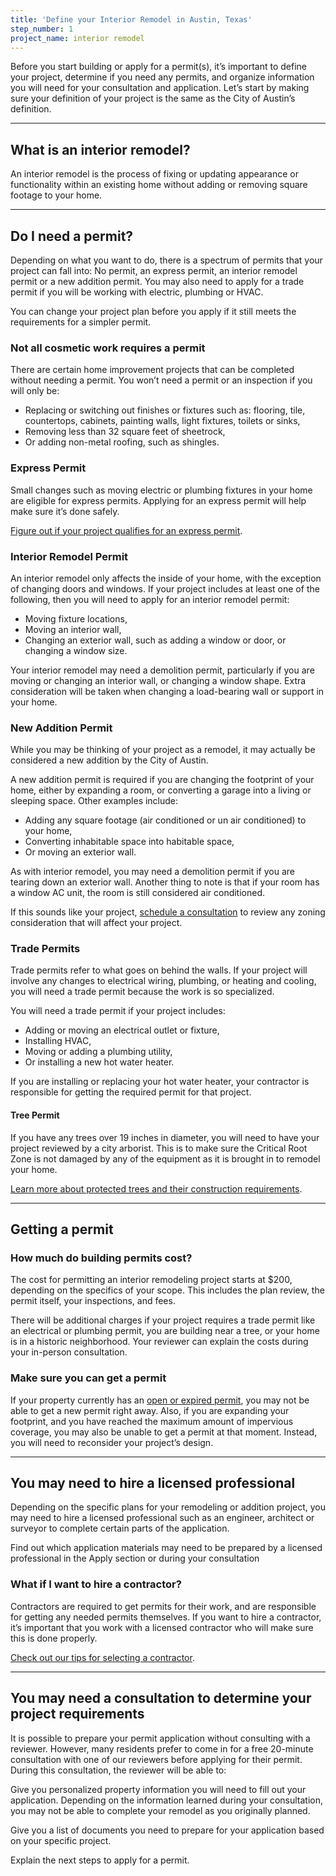 ```yaml
---
title: 'Define your Interior Remodel in Austin, Texas'
step_number: 1
project_name: interior remodel
---
```



Before you start building or apply for a permit(s), it’s important to define your project, determine if you need any permits, and organize information you will need for your consultation and application. Let’s start by making sure your definition of your project is the same as the City of Austin’s definition.

---

## What is an interior remodel?

An interior remodel is the process of fixing or updating appearance or functionality within an existing home without adding or removing square footage to your home.

---

## Do I need a permit?

Depending on what you want to do, there is a spectrum of permits that your project can fall into: No permit, an express permit, an interior remodel permit or a new addition permit. You may also need to apply for a trade permit if you will be working with electric, plumbing or HVAC.

You can change your project plan before you apply if it still meets the requirements for a simpler permit. &nbsp;

### Not all cosmetic work requires a permit

There are certain home improvement projects that can be completed without needing a permit. You won’t need a permit or an inspection if you will only be:

* Replacing or switching out finishes or fixtures such as: flooring, tile, countertops, cabinets, painting walls, light fixtures, toilets or sinks,
* Removing less than 32 square feet of sheetrock,
* Or adding non-metal roofing, such as shingles.

### Express Permit

Small changes such as moving electric or plumbing fixtures in your home are eligible for express permits. Applying for an express permit will help make sure it’s done safely.

[Figure out if your project qualifies for an express permit](/resources/express-permits/).

### Interior Remodel Permit

An interior remodel only affects the inside of your home, with the exception of changing doors and windows. If your project includes at least one of the following, then you will need to apply for an interior remodel permit:

* Moving fixture locations,
* Moving an interior wall,
* Changing an exterior wall, such as adding a window or door, or changing a window size.

Your interior remodel may need a demolition permit, particularly if you are moving or changing an interior wall, or changing a window shape. Extra consideration will be taken when changing a load-bearing wall or support in your home.

### New Addition Permit

While you may be thinking of your project as a remodel, it may actually be considered a new addition by the City of Austin.

A new addition permit is required if you are changing the footprint of your home, either by expanding a room, or converting a garage into a living or sleeping space. Other examples include:

* Adding any square footage (air conditioned or un air conditioned) to your home,
* Converting inhabitable space into habitable space,
* Or moving an exterior wall.

As with interior remodel, you may need a demolition permit if you are tearing down an exterior wall. Another thing to note is that if your room has a window AC unit, the room is still considered air conditioned.

If this sounds like your project, [schedule a consultation](/projects/interior-remodel/consult/) to review any zoning consideration that will affect your project.

### Trade Permits

Trade permits refer to what goes on behind the walls. If your project will involve any changes to electrical wiring, plumbing, or heating and cooling, you will need a trade permit because the work is so specialized.

You will need a trade permit if your project includes:

* Adding or moving an electrical outlet or fixture,
* Installing HVAC,
* Moving or adding a plumbing utility,
* Or installing a new hot water heater.

If you are installing or replacing your hot water heater, your contractor is responsible for getting the required permit for that project.

#### Tree Permit

If you have any trees over 19 inches in diameter, you will need to have your project reviewed by a city arborist. This is to make sure the Critical Root Zone is not damaged by any of the equipment as it is brought in to remodel your home.

[Learn more about protected trees and their construction requirements](/resources/building-near-a-tree/).

---

## Getting a permit

### How much do building permits cost?

The cost for permitting an interior remodeling project starts at $200, depending on the specifics of your scope. This includes the plan review, the permit itself, your inspections, and fees.

There will be additional charges if your project requires a trade permit like an electrical or plumbing permit, you are building near a tree, or your home is in a historic neighborhood. Your reviewer can explain the costs during your in-person consultation.

### Make sure you can get a permit

If your property currently has an [open or expired permit](/resources/can-i-get-a-permit/), you may not be able to get a new permit right away. Also, if you are expanding your footprint, and you have reached the maximum amount of impervious coverage, you may also be unable to get a permit at that moment. Instead, you will need to reconsider your project’s design.

---

## You may need to hire a licensed professional

Depending on the specific plans for your remodeling or addition project, you may need to hire a licensed professional such as an engineer, architect or surveyor to complete certain parts of the application.

Find out which application materials may need to be prepared by a licensed professional in the Apply section or during your consultation

### What if I want to hire a contractor?

Contractors are required to get permits for their work, and are responsible for getting any needed permits themselves. If you want to hire a contractor, it’s important that you work with a licensed contractor who will make sure this is done properly.

[Check out our tips for selecting a contractor](http://www.austintexas.gov/page/how-select-contractor).

---

## You may need a consultation to determine your project requirements

It is possible to prepare your permit application without consulting with a reviewer. However, many residents prefer to come in for a free 20-minute consultation with one of our reviewers before applying for their permit. During this consultation, the reviewer will be able to:

Give you personalized property information you will need to fill out your application. Depending on the information learned during your consultation, you may not be able to complete your remodel as you originally planned.

Give you a list of documents you need to prepare for your application based on your specific project.

Explain the next steps to apply for a permit.